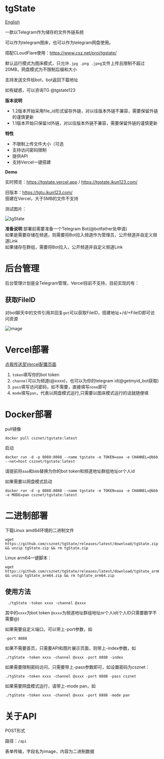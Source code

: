 tgState
==

[English](https://github.com/csznet/tgState/blob/main/README_en.md) 

一款以Telegram作为储存的文件外链系统

可以作为telegram图床，也可以作为telegram网盘使用。

搭配CLoudFlare使用：https://www.csz.net/proj/tgstate/

默认运行模式为图床模式，只允许`.jpg .png .jpeg`文件上传且限制不超过20MB，网盘模式为不限制后缀和大小  

支持发送文件给bot，bot返回下载地址

如有疑惑，可以咨询TG @tgstate123  

**版本说明**  
 - 1.2版本开始采用file_id形式留存外链，对以往版本外链不兼容，需要保留外链的谨慎更新  
 - 1.1版本开始只保留/d外链，对以往版本外链不兼容，需要保留外链的谨慎更新  

**特性**
 - 不限制上传文件大小（可选
 - 支持访问密码限制
 - 提供API
 - 支持Vercel一键搭建

**Demo**

实时预览：https://tgstate.vercel.app / https://tgstate.ikun123.com/


旧版本：https://tgtu.ikun123.com/  
搭建在Vercel，大于5MB的文件不支持

测试图片：

![tgState](https://tgstate.vercel.app/d/BQACAgUAAx0EcyK3ugACByxlOR-Nfl4esavoO4zdaYIP_k1KYQACDAsAAkf4yFVpf_awaEkS8jAE)  

**准备说明**
部署前需要准备一个Telegram Bot(@botfather处申请)  
如果是需要存储在频道，则需要将Bot拉入频道作为管理员，公开频道并自定义频道Link  
如果储存在群组，需要将Bot拉入，公开频道并自定义频道Link  

后台管理
===

后台管理计划是全Telegram管理，Vercel目前不支持，目前实现的有：  

获取FileID
---

对bot聊天中的文件引用并回复```get```可以获取FileID，搭建地址+/d/+FileID即可访问资源

![image](https://github.com/csznet/tgState/assets/127601663/5b1fd6c0-652c-41de-bb63-e2f20b257022)


Vercel部署
====

 [点我传送至Vercel配置页面](https://vercel.com/new/clone?repository-url=https%3A%2F%2Fgithub.com%2Fcsznet%2FtgState&env=token&env=channel&env=pass&env=mode&project-name=tgState&repository-name=tgState)  

 1. ```token```填写你的bot token  
 2. ```channel```可以为频道(@xxxx)，也可以为你的telegram id(@getmyid_bot获取)  
 3. ```pass```填写访问密码，如不需要，直接填写```none```即可
 4. ```mode```填写```pan```，代表以网盘模式运行,只需要以图床模式运行的话就随便填    

 Docker部署
====

pull镜像
```
docker pull csznet/tgstate:latest
```

启动
```
docker run -d -p 8088:8088 --name tgstate -e TOKEN=aaa -e CHANNEL=@bbb --net=host csznet/tgstate:latest
```

请提前将```aaa```和```bbb```替换为你的bot token和频道地址群组地址or个人id  

如果需要以网盘模式启动  

```
docker run -d -p 8088:8088 --name tgstate -e TOKEN=aaa -e CHANNEL=@bbb -e MODE=pan csznet/tgstate:latest
```


 二进制部署
====
 下载Linux amd64环境的二进制文件
 
 ```
 wget https://github.com/csznet/tgState/releases/latest/download/tgState.zip && unzip tgState.zip && rm tgState.zip
 ```

Linux arm64一键脚本：
 ```
 wget https://github.com/csznet/tgState/releases/latest/download/tgState_arm64.zip && unzip tgState_arm64.zip && rm tgState_arm64.zip
 ```

 使用方法
----

```
 ./tgState -token xxxx -channel @xxxx
```

其中的```xxxx```为bot token ```@xxxx```为频道地址群组地址or个人id(个人ID只需要数字不需要@)

如果需要自定义端口，可以带上-port参数，如
```
-port 8888
```
如果不需要首页，只需要API和图片展示页面，则带上-index参数，如
```
./tgState -token xxxx -channel @xxxx -port 8888 -index
```  
如果需要限制密码访问，只需要带上-pass参数即可，如设置密码为csznet：  
```
./tgState -token xxxx -channel @xxxx -port 8888 -pass csznet
```

如果需要网盘模式运行，请带上-mode pan，如  

```
./tgState -token xxxx -channel @xxxx -port 8888 -mode pan
```

关于API  
====
POST形式

路径：```/api```

表单传输，字段名为image，内容为二进制数据
